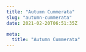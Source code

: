 ```yaml
---
title: "Autumn Cummerata"
slug: "autumn-cummerata"
date: 2021-02-20T06:51:35Z

meta:
  title: "Autumn Cummerata"
---
```


